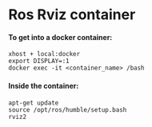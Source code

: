 # Ros Rviz container

####  To get into a docker container:
```
xhost + local:docker
export DISPLAY=:1
docker exec -it <container_name> /bash
```

#### Inside the container:

```
apt-get update
source /opt/ros/humble/setup.bash
rviz2
```

